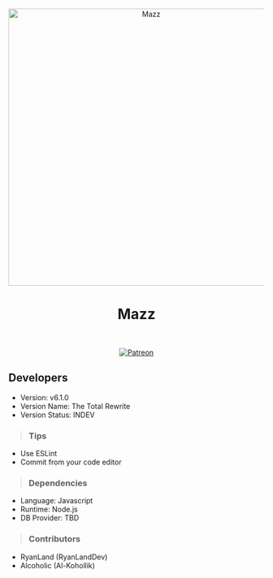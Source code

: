 <div align="center">
  <br />
  <p>
    <a href="https://discord.gg/aZEZ7Ct"><img src="https://cdn.discordapp.com/attachments/542040668453732352/674713874586402816/39aaa46e86544209c6ab2cd44f958481.png" width="546" alt="Mazz" /></a>
  </p>
<div align="center"><h1><strong>Mazz</strong></h1></div>
  <br />
  <p>
    <a href="https://www.patreon.com/discordjs"><img src="https://img.shields.io/badge/donate-patreon-F96854.svg" alt="Patreon" /></a>
  </p>
</div>

## Developers
- Version: v6.1.0
- Version Name: The Total Rewrite
- Version Status: INDEV  

> ### Tips
- Use ESLint
- Commit from your code editor 

> ### Dependencies
- Language: Javascript
- Runtime: Node.js
- DB Provider: TBD

> ### Contributors
- RyanLand (RyanLandDev)
- Alcoholic (Al-Kohollik)

